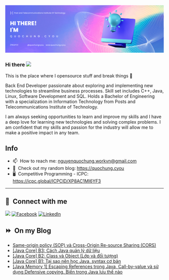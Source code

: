 <img src="header.png"></img>
---
### Hi there <a href="https://www.quochung.cyou/"><img src="https://media.giphy.com/media/hvRJCLFzcasrR4ia7z/giphy.gif" width="5%"></a>
This is the place where I opensource stuff and break things :rofl: 

Back End Developer passionate about exploring and implementing new technologies to streamline business processes. Skill set includes C++, Java, Linux, Software Development and SQL. Holds a Bachelor of Engineering with a specialization in Information Technology from Posts and Telecommunications Institute of Technology.

I am always seeking opportunities to learn and improve my skills and I have a deep love for learning new technologies and solving complex problems. I am confident that my skills and passion for the industry will allow me to make a positive impact in any team.


## Info
- 📫 &nbsp;How to reach me: nguyenquochung.workvn@gmail.com
- 🔗 &nbsp;Check out my random blog: https://quochung.cyou
- 🖥️ &nbsp;Competitive Programming - ICPC: https://icpc.global/ICPCID/XP8AC1MI6YF3
---

## 🔗 &nbsp;**Connect with me**


<a href="mailto:nguyenquochung.workvn@gmail.com"><img src="https://img.shields.io/badge/e‑mail-D14836.svg?style=for-the-badge&logo=GMail&logoColor=white"/></a>
[![Facebook](https://img.shields.io/badge/Facebook-1877F2?style=for-the-badge&logo=facebook&logoColor=white)](https://facebook.com/quochung.cyou) 
[![LinkedIn](https://img.shields.io/badge/LinkedIn-0077B5?style=for-the-badge&logo=linkedin&logoColor=white)](https://linkedin.com/in/quochungcyou) 


## ⏩ &nbsp;On my Blog
<!-- BLOG-POST-LIST:START -->
- [Same-origin policy &lpar;SOP&rpar; và Cross-Origin Re-source Sharing &lpar;CORS&rpar;](https://quochung.cyou/same-origin-policy-sop-va-cross-origin-re-source-sharing-cors/)
- [[Java Core] B3: Cách Java quản lý dữ liệu](https://quochung.cyou/java-core-b3-cach-java-quan-ly-du-lieu/)
- [[Java Core] B2: Class và Object &lpar;Lớp và đối tượng&rpar;](https://quochung.cyou/java-core-b2-class-va-object-lop-va-doi-tuong/)
- [[Java Core] B1: Tại sao nên học Java, syntax cơ bản](https://quochung.cyou/java-core-b1-tai-sao-nen-hoc-java-syntax-co-ban/)
- [[Java Memory 1] Escaping References trong Java, Call-by-value và sử dụng Defensive copying. Biến trong Java lưu thế nào](https://quochung.cyou/java-memory-1-escaping-references-trong-java-call-by-value-va-su-dung-defensive-copying-bien-trong-java-luu-the-nao/)
<!-- BLOG-POST-LIST:END -->


